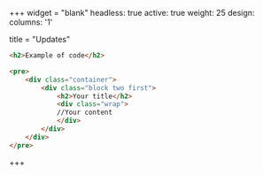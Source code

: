 +++
widget = "blank"
headless: true
active: true
weight: 25
design:
  columns: '1'

title = "Updates"

```html
<h2>Example of code</h2>

<pre>
    <div class="container">
        <div class="block two first">
            <h2>Your title</h2>
            <div class="wrap">
            //Your content
            </div>
        </div>
    </div>
</pre>
```
+++